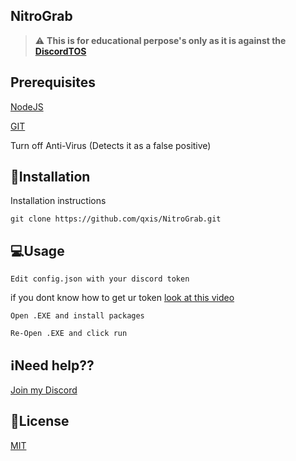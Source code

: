 ## NitroGrab
> :warning: **This is for educational perpose's only as it is against the [DiscordTOS](https://discord.com/terms)**

## Prerequisites
[NodeJS](https://nodejs.org/en/)

[GIT](https://git-scm.com/downloads)

Turn off Anti-Virus (Detects it as a false positive)

## 💽Installation

Installation instructions

```
git clone https://github.com/qxis/NitroGrab.git
```

## 💻Usage

```
Edit config.json with your discord token
```
if you dont know how to get ur token [look at this video](https://www.youtube.com/watch?v=YEgFvgg7ZPI)
```
Open .EXE and install packages
```

```
Re-Open .EXE and click run
```

## ℹ️Need help??
[Join my Discord](https://discord.gg/TQUWy5ygEg)

## 📝License
[MIT](https://choosealicense.com/licenses/mit/)



